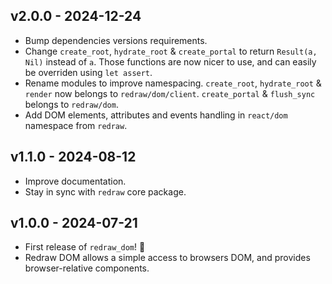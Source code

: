 ## v2.0.0 - 2024-12-24

- Bump dependencies versions requirements.
- Change `create_root`, `hydrate_root` & `create_portal` to return
  `Result(a, Nil)` instead of `a`. Those functions are now nicer to use, and can
  easily be overriden using `let assert`.
- Rename modules to improve namespacing. `create_root`, `hydrate_root` &
  `render` now belongs to `redraw/dom/client`. `create_portal` & `flush_sync`
  belongs to `redraw/dom`.
- Add DOM elements, attributes and events handling in `react/dom` namespace from
  `redraw`.

## v1.1.0 - 2024-08-12

- Improve documentation.
- Stay in sync with `redraw` core package.

## v1.0.0 - 2024-07-21

- First release of `redraw_dom`! 🎉
- Redraw DOM allows a simple access to browsers DOM, and provides
  browser-relative components.
